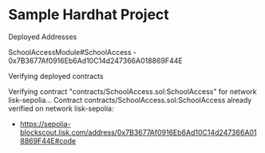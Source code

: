 # Sample Hardhat Project

Deployed Addresses

SchoolAccessModule#SchoolAccess - 0x7B3677Af0916Eb6Ad10C14d247366A018869F44E

Verifying deployed contracts

Verifying contract "contracts/SchoolAccess.sol:SchoolAccess" for network lisk-sepolia...
Contract contracts/SchoolAccess.sol:SchoolAccess already verified on network lisk-sepolia:
  - https://sepolia-blockscout.lisk.com/address/0x7B3677Af0916Eb6Ad10C14d247366A018869F44E#code

